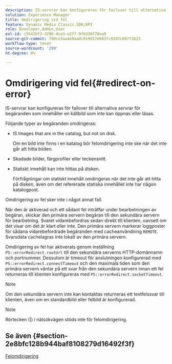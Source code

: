 ```yaml
---
description: IS-servrar kan konfigureras för failover till alternativa servrar för begäranden som innehåller en källbild som inte kan öppnas eller läsas.
solution: Experience Manager
title: Omdirigering vid fel
feature: Dynamic Media Classic,SDK/API
role: Developer,Admin,User
exl-id: c5541bf3-3296-4ce3-a2ff-9f6336f78ea9
source-git-commit: 790ce3aa4e9aadc019d17e663fc93d7c69772b23
workflow-type: tm+mt
source-wordcount: '299'
ht-degree: 0%

---
```


# Omdirigering vid fel{#redirect-on-error}

IS-servrar kan konfigureras för failover till alternativa servrar för begäranden som innehåller en källbild som inte kan öppnas eller läsas.

Följande typer av begäranden omdirigeras:

* IS Images that are in the catalog, but not on disk.

   Om en bild inte finns i en katalog bör felomdirigering inte ske när det inte går att hitta bilden.

* Skadade bilder, färgprofiler eller teckensnitt.
* Statiskt innehåll kan inte hittas på disken.

   Förfrågningar om statiskt innehåll omdirigeras när det inte går att hitta på disken, även om det refererade statiska innehållet inte har någon katalogpost.

Omdirigering av fel sker inte i något annat fall.

När den är aktiverad och ett sådant fel inträffar under bearbetningen av begäran, skickar den primära servern begäran till den sekundära servern för bearbetning. Svaret vidarebefordras sedan direkt till klienten, oavsett om det visar om det är klart eller inte. Den primära servern markerar loggposter för sådana vidarebefordrade begäranden med cacheanvändning `REMOTE`. Svarsdata cachelagras inte lokalt av den primära servern.

Omdirigering av fel har aktiverats genom inställning `PS::errorRedirect.rootUrl` till den sekundära serverns HTTP-domännamn och portnummer. Dessutom är timeout för anslutningen konfigurerad med `PS::errorRedirect.connectTimeout` och den maximala tiden som den primära servern väntar på ett svar från den sekundära servern innan ett fel returneras till klienten konfigureras med `PS::errorRedirect.socketTimeout`.

>[!NOTE]
>
>Om den sekundära servern inte kan kontaktas returneras ett textfelssvar till klienten, även om en standardbild eller felbild är konfigurerad.

>[!NOTE]
>
>Rörtecken (|) i nätsökvägen stöds inte för felomdirigering.

## Se även {#section-2e8bfc128b944baf8108279d16492f3f}

[Felomdirigering](../../../is-api/image-serving-api-ref/c-configuration-and-administration/c-server-settings/r-error-redirection.md#reference-268b1bf6ce1b44bb979727c6f5daf1ac)
